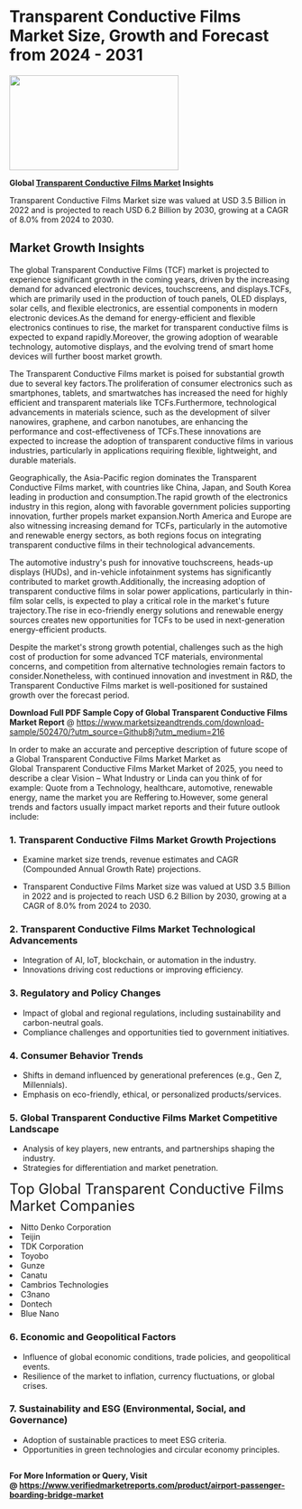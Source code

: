 <H1>Transparent Conductive Films Market Size, Growth and Forecast from 2024 - 2031</H1><img class="aligncenter size-medium wp-image-584254" src="https://thirdeyenews.in/wp-content/uploads/2024/09/Global-Market-Research-300x168.jpeg" alt="" width="300" height="168" /><p><strong>Global&nbsp;<a href="https://www.marketsizeandtrends.com/download-sample/502470/?utm_source=Github8j?utm_medium=216">Transparent Conductive Films Market</a> Insights</strong></p><p>Transparent Conductive Films Market size was valued at USD 3.5 Billion in 2022 and is projected to reach USD 6.2 Billion by 2030, growing at a CAGR of 8.0% from 2024 to 2030.</p><p><h2>Market Growth Insights</h2> <p>The global Transparent Conductive Films (TCF) market is projected to experience significant growth in the coming years, driven by the increasing demand for advanced electronic devices, touchscreens, and displays.TCFs, which are primarily used in the production of touch panels, OLED displays, solar cells, and flexible electronics, are essential components in modern electronic devices.As the demand for energy-efficient and flexible electronics continues to rise, the market for transparent conductive films is expected to expand rapidly.Moreover, the growing adoption of wearable technology, automotive displays, and the evolving trend of smart home devices will further boost market growth.</p> <p>The Transparent Conductive Films market is poised for substantial growth due to several key factors.The proliferation of consumer electronics such as smartphones, tablets, and smartwatches has increased the need for highly efficient and transparent materials like TCFs.Furthermore, technological advancements in materials science, such as the development of silver nanowires, graphene, and carbon nanotubes, are enhancing the performance and cost-effectiveness of TCFs.These innovations are expected to increase the adoption of transparent conductive films in various industries, particularly in applications requiring flexible, lightweight, and durable materials.</p> <p>Geographically, the Asia-Pacific region dominates the Transparent Conductive Films market, with countries like China, Japan, and South Korea leading in production and consumption.The rapid growth of the electronics industry in this region, along with favorable government policies supporting innovation, further propels market expansion.North America and Europe are also witnessing increasing demand for TCFs, particularly in the automotive and renewable energy sectors, as both regions focus on integrating transparent conductive films in their technological advancements.</p> <p>The automotive industry's push for innovative touchscreens, heads-up displays (HUDs), and in-vehicle infotainment systems has significantly contributed to market growth.Additionally, the increasing adoption of transparent conductive films in solar power applications, particularly in thin-film solar cells, is expected to play a critical role in the market's future trajectory.The rise in eco-friendly energy solutions and renewable energy sources creates new opportunities for TCFs to be used in next-generation energy-efficient products.</p> <p>Despite the market's strong growth potential, challenges such as the high cost of production for some advanced TCF materials, environmental concerns, and competition from alternative technologies remain factors to consider.Nonetheless, with continued innovation and investment in R&D, the Transparent Conductive Films market is well-positioned for sustained growth over the forecast period.</p> <p><span class=""><strong>Download Full PDF Sample Copy of Global Transparent Conductive Films Market Report</strong> @ <a href="https://www.marketsizeandtrends.com/download-sample/502470/?utm_source=Github8j?utm_medium=216" target="_blank">https://www.marketsizeandtrends.com/download-sample/502470/?utm_source=Github8j?utm_medium=216</a></span></p><p>In order to make an accurate and perceptive description of future scope of a Global&nbsp;Transparent Conductive Films Market Market as Global&nbsp;Transparent Conductive Films Market Market of 2025, you need to describe a clear Vision &ndash; What Industry or Linda can you think of for example: Quote from a Technology, healthcare, automotive, renewable energy, name the market you are Reffering to.However, some general trends and factors usually impact market reports and their future outlook include:</p><h3>1.&nbsp;<strong>Transparent Conductive Films Market Growth Projections</strong></h3><ul><li>Examine market size trends, revenue estimates and CAGR (Compounded Annual Growth Rate) projections.</li><li><p>Transparent Conductive Films Market size was valued at USD 3.5 Billion in 2022 and is projected to reach USD 6.2 Billion by 2030, growing at a CAGR of 8.0% from 2024 to 2030.</p></li></ul><h3>2.&nbsp;<strong>Transparent Conductive Films Market Technological Advancements</strong></h3><ul><li>Integration of AI, IoT, blockchain, or automation in the industry.</li><li>Innovations driving cost reductions or improving efficiency.</li></ul><h3>3.&nbsp;<strong>Regulatory and Policy Changes</strong></h3><ul><li>Impact of global and regional regulations, including sustainability and carbon-neutral goals.</li><li>Compliance challenges and opportunities tied to government initiatives.</li></ul><h3>4.&nbsp;<strong>Consumer Behavior Trends</strong></h3><ul><li>Shifts in demand influenced by generational preferences (e.g., Gen Z, Millennials).</li><li>Emphasis on eco-friendly, ethical, or personalized products/services.</li></ul><h3>5.&nbsp;<strong>Global Transparent Conductive Films Market Competitive Landscape</strong></h3><ul><li>Analysis of key players, new entrants, and partnerships shaping the industry.</li><li>Strategies for differentiation and market penetration.</li></ul><p data-pm-slice="1 1 []"><span style="color: inherit; font-family: inherit; font-size: 25px;">Top Global Transparent Conductive Films Market Companies</span></p><div class="" data-test-id=""><p><li>Nitto Denko Corporation</li><li> Teijin</li><li> TDK Corporation</li><li> Toyobo</li><li> Gunze</li><li> Canatu</li><li> Cambrios Technologies</li><li> C3nano</li><li> Dontech</li><li> Blue Nano</li></p></div><h3>6.&nbsp;<strong>Economic and Geopolitical Factors</strong></h3><ul><li>Influence of global economic conditions, trade policies, and geopolitical events.</li><li>Resilience of the market to inflation, currency fluctuations, or global crises.</li></ul><h3>7.&nbsp;<strong>Sustainability and ESG (Environmental, Social, and Governance)</strong></h3><ul><li>Adoption of sustainable practices to meet ESG criteria.</li><li>Opportunities in green technologies and circular economy principles.</li></ul><h2><strong style="font-size: 14px;">For More Information or Query, Visit @&nbsp;</strong><a style="background-color: #ffffff; font-size: 14px;" href="https://www.marketsizeandtrends.com/report/transparent-conductive-films-market/" target="_blank">https://www.verifiedmarketreports.com/product/airport-passenger-boarding-bridge-market</a></h2>